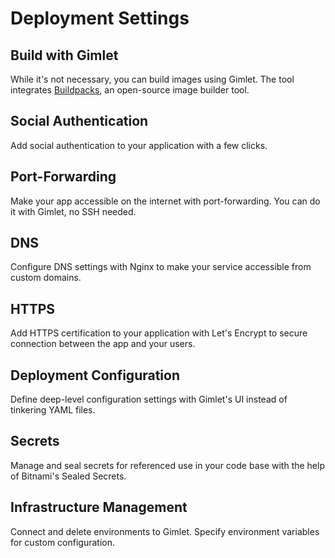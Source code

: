 # Deployment Settings

## Build with Gimlet

While it's not necessary, you can build images using Gimlet. The tool integrates [Buildpacks](), an open-source image builder tool.
## Social Authentication

Add social authentication to your application with a few clicks.
## Port-Forwarding

Make your app accessible on the internet with port-forwarding. You can do it with Gimlet, no SSH needed.
## DNS

Configure DNS settings with Nginx to make your service accessible from custom domains.
## HTTPS

Add HTTPS certification to your application with Let's Encrypt to secure connection between the app and your users.
## Deployment Configuration

Define deep-level configuration settings with Gimlet's UI instead of tinkering YAML files.
## Secrets

Manage and seal secrets for referenced use in your code base with the help of Bitnami's Sealed Secrets.
## Infrastructure Management

Connect and delete environments to Gimlet. Specify environment variables for custom configuration.

